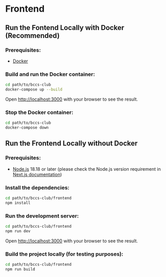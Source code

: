 # Frontend

## Run the Fontend Locally with Docker (Recommended)

### Prerequisites:

- [Docker](https://www.docker.com/get-started/)

### Build and run the Docker container:

```bash
cd path/to/bccs-club
docker-compose up --build
````

Open [http://localhost:3000](http://localhost:3000) with your browser to see the result.

### Stop the Docker container:

```bash
cd path/to/bccs-club
docker-compose down
```


## Run the Frontend Locally without Docker

### Prerequisites:

- [Node.js](https://nodejs.org/) 18.18 or later (please check the Node.js version requirement in [Next.js documentation](https://nextjs.org/docs/getting-started/installation))

### Install the dependencies:

```bash
cd path/to/bccs-club/frontend
npm install
```

### Run the development server:

```bash
cd path/to/bccs-club/frontend
npm run dev
```

Open [http://localhost:3000](http://localhost:3000) with your browser to see the result.

### Build the project locally (for testing purposes):

```bash
cd path/to/bccs-club/frontend
npm run build
```

